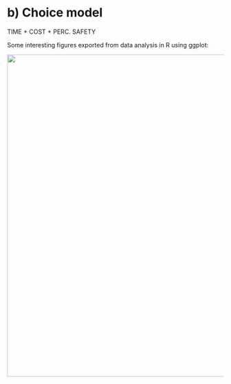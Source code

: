 # b) Choice model

TIME + COST + PERC. SAFETY

Some interesting figures exported from data analysis in R using ggplot:
 
<img src="https://user-images.githubusercontent.com/63541107/190419901-363766a4-f37a-47de-bb73-722bd4d7aca1.png" height="750">

